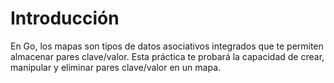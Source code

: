 # Introducción

En Go, los mapas son tipos de datos asociativos integrados que te permiten almacenar pares clave/valor. Esta práctica te probará la capacidad de crear, manipular y eliminar pares clave/valor en un mapa.
